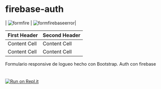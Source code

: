 # firebase-auth

| ![formfire](https://user-images.githubusercontent.com/80124560/189152656-d290f83c-bc71-41fa-b205-75d8287f6e66.PNG)  | ![formfirebaseerror](https://user-images.githubusercontent.com/80124560/189153527-2ac0c48f-d7eb-4817-b8a7-f34b7dd2f08c.PNG)|


| First Header  | Second Header |
| ------------- | ------------- |
| Content Cell  | Content Cell  |
| Content Cell  | Content Cell  |


Formulario responsive de logueo hecho con Bootstrap. Auth con firebase
#
[![Run on Repl.it](https://repl.it/badge/github/freeCodeCamp/boilerplate-npm)](https://tp1-optativo.facumruiz.repl.co)


